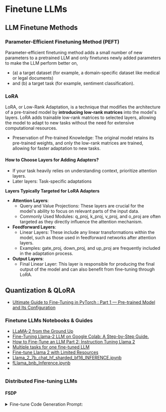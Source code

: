 # Finetune LLMs

## LLM Finetune Methods

### Parameter-Efficient Finetuning Method (PEFT)

Parameter-efficient finetuning method adds a small number of new parameters to a pretrained LLM and only finetunes newly added parameters to make the LLM perform better on,
- (a) a target dataset (for example, a domain-specific dataset like medical or legal documents)
- and (b) a target task (for example, sentiment classification).

### LoRA

LoRA, or Low-Rank Adaptation, is a technique that modifies the architecture of a pre-trained model by **introducing low-rank matrices** into the model's layers. LoRA adds trainable low-rank matrices to selected layers, allowing the model to adapt to new tasks without the need for extensive computational resources.

- Preservation of Pre-trained Knowledge: The original model retains its pre-trained weights, and only the low-rank matrices are trained, allowing for faster adaptation to new tasks.

#### How to Choose Layers for Adding Adapters?

 - If your task heavily relies on understanding context, prioritize attention layers.
 - Later layers: Task-specific adaptations

**Layers Typically Targeted for LoRA Adapters**

- **Attention Layers**:
  - Query and Value Projections: These layers are crucial for the model's ability to focus on relevant parts of the input data.
  - Commonly Used Modules: q_proj, k_proj, v_proj, and o_proj are often targeted as they directly influence the attention mechanism.
- **Feedforward Layers**:
  - Linear Layers: These include any linear transformations within the model, such as those used in feedforward networks after attention layers.
  - Examples: gate_proj, down_proj, and up_proj are frequently included in the adaptation process.
- **Output Layers**:
  - Final Linear Layer: This layer is responsible for producing the final output of the model and can also benefit from fine-tuning through LoRA.

## Quantization & QLoRA

- [Ultimate Guide to Fine-Tuning in PyTorch : Part 1 — Pre-trained Model and Its Configuration](https://rumn.medium.com/part-1-ultimate-guide-to-fine-tuning-in-pytorch-pre-trained-model-and-its-configuration-8990194b71e)

### Finetune LLMs Notebooks & Guides

- [LLaMA-2 from the Ground Up](https://cameronrwolfe.substack.com/p/llama-2-from-the-ground-up)
- [Fine-Tuning Llama-2 LLM on Google Colab: A Step-by-Step Guide.](https://medium.com/@csakash03/fine-tuning-llama-2-llm-on-google-colab-a-step-by-step-guide-cf7bb367e790)
- [How to Fine-Tune an LLM Part 2: Instruction Tuning Llama 2](https://wandb.ai/capecape/alpaca_ft/reports/How-to-Fine-Tune-an-LLM-Part-2-Instruction-Tuning-Llama-2--Vmlldzo1NjY0MjE1)
- [Multiple tasks for one fine-tuned LLM](https://discuss.huggingface.co/t/multiple-tasks-for-one-fine-tuned-llm/31262/3)
- [Fine-tune Llama 2 with Limited Resources](https://www.union.ai/blog-post/fine-tune-llama-2-with-limited-resources)
- [Llama_2_7b_chat_hf_sharded_bf16_INFERENCE.ipynb](https://colab.research.google.com/drive/1zxwaTSvd6PSHbtyaoa7tfedAS31j_N6m)
- [fLlama_bnb_Inference.ipynb](https://colab.research.google.com/drive/1Ow5cQ0JNv-vXsT-apCceH6Na3b4L7JyW?usp=sharing#scrollTo=tMmDSVVaIfPF)
- []()

### Distributed Fine-tuning LLMs

#### FSDP

<details>

<summary>Fine-tune Code Generation Prompt:</summary>

### Prompt

Ignore previous instructions. Now your role is an AI and ML engineer, your job is to generate code for following use case,
Use Case:
Finetune an open-source large language models (LLMs) such as latest Llama 3.2 chat model for multi tasks such as Classification, Chatbot, Question Answering, Multi-choice question and answering and more.

Below are few finetuning guidelines,
1. Use HuggingFace libraries for finetuning LLM.
2. The foundation LLM model and datasets should be downloaded from Huggingface, sometimes downloading models require Huggingface login and providing consent.
3. Employ finetuning techniques such as PEFT, QLORA and/or any modern techniques that you aware off.
4. Use wandb.ai weights and bias tool for reporting progress and metrics
5. Finetune model for 2 epochs, use learning rate scheduler
6. Split data into training and validation set with 80% used for training and rest for validation. Validate finetuned model with validation dataset.
7. Save & upload finetuned model to Huggingface
8. Use FSDP (Fully Sharded Data Parallel) to fine tune model. Assume that there are 3 machine or nodes and each having 4 A100 GPUs. The code should support distributed training across multiple nodes and GPUs.
9. To stop retrain again due to crashes, do frequent check pointing.
10. Use model optimization techniques such as torch.compile, mixed precision or relevant techniques
11. To improve training speed include techniques such as flash attention, KV cache, grouped attention, sliding attention. Choose whichever is best for the model.
12. Apply DPO technique for finetuning.
13. Finetune is planned to be executed on GPU renting services such as runpod.ai. Generate code that can be executed on such GPU renting services.
14. Compute evalution metrics such as GLUE, BLEU, Perpelixity relvant to task and dataset and capture them through wandb.ai
15. Generate code as python project, separate behaviors into different modules so that it can be parameterized and packaged.

The model should be finetuned using below mentioned finetune datasets. 

Finetune Huggingface Datasets:

1A) Dataset Name: infinite-dataset-hub/TextClaimsDataset
1B) Description: The 'TextClaimsDataset' is a curated collection of insurance claim descriptions where each text snippet is labeled according to its relevance to actual insurance claims. The dataset aims to assist machine learning practitioners in training models to classify texts as either 'Claim' or 'Not a Claim'. This classification can be pivotal for fraud detection systems in the insurance industry, helping to identify potential fraudulent claims from legitimate ones.
1C) Supported Tasks: Classification

2A) Dataset Name: PolyAI/banking77
2B) Dataset composed of online banking queries annotated with their corresponding intents. BANKING77 dataset provides a very fine-grained set of intents in a banking domain. It comprises 13,083 customer service queries labeled with 77 intents. It focuses on fine-grained single-domain intent detection.
2C) Supported Tasks: Intent classification, intent detection

3A) tau/commonsense_qa
3B) CommonsenseQA is a new multiple-choice question answering dataset that requires different types of commonsense knowledge to predict the correct answers . It contains 12,102 questions with one correct answer and four distractor answers. The dataset is provided in two major training/validation/testing set splits: "Random split" which is the main evaluation split, and "Question token split"
3C) Supported Tasks: multiple-choice question answering

</details>
